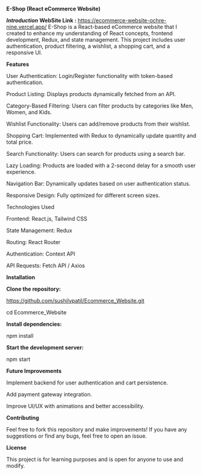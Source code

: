 **E-Shop (React eCommerce Website)**

**_Introduction_**
**WebSite Link :** https://ecommerce-website-ochre-nine.vercel.app/
E-Shop is a React-based eCommerce website that I created to enhance my understanding of React concepts, frontend development, Redux, and state management. This project includes user authentication, product filtering, a wishlist, a shopping cart, and a responsive UI.

**Features**

User Authentication: Login/Register functionality with token-based authentication.

Product Listing: Displays products dynamically fetched from an API.

Category-Based Filtering: Users can filter products by categories like Men, Women, and Kids.

Wishlist Functionality: Users can add/remove products from their wishlist.

Shopping Cart: Implemented with Redux to dynamically update quantity and total price.

Search Functionality: Users can search for products using a search bar.

Lazy Loading: Products are loaded with a 2-second delay for a smooth user experience.

Navigation Bar: Dynamically updates based on user authentication status.

Responsive Design: Fully optimized for different screen sizes.

Technologies Used

Frontend: React.js, Tailwind CSS

State Management: Redux

Routing: React Router

Authentication: Context API

API Requests: Fetch API / Axios

**Installation**

**Clone the repository:**

https://github.com/sushilvpatil/Ecommerce_Website.git

cd Ecommerce_Website

**Install dependencies:**

npm install

**Start the development server:**

npm start

**Future Improvements**

Implement backend for user authentication and cart persistence.

Add payment gateway integration.

Improve UI/UX with animations and better accessibility.

**Contributing**

Feel free to fork this repository and make improvements! If you have any suggestions or find any bugs, feel free to open an issue.

**License**

This project is for learning purposes and is open for anyone to use and modify.
